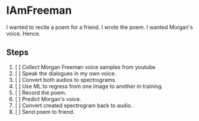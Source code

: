 IAmFreeman
==========

I wanted to recite a poem for a friend. I wrote the poem. I wanted Morgan's voice. Hence.


Steps
-----

1. [ ] Collect Morgan Freeman voice samples from youtube
2. [ ] Speak the dialogues in my own voice.
3. [ ] Convert both audios to spectrograms.
4. [ ] Use ML to regress from one image to another in training.
5. [ ] Record the poem.
6. [ ] Predict Morgan's voice.
7. [ ] Convert created spectrogram back to audio.
8. [ ] Send poem to friend.
